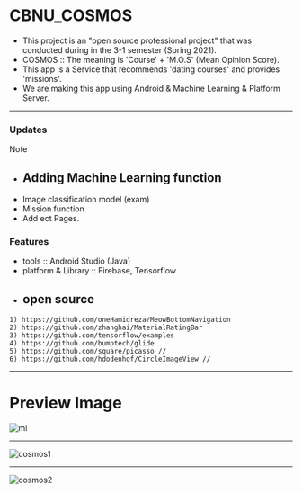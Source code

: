 # CBNU_COSMOS
- This project is an "open source professional project" that was conducted during in the 3-1 semester (Spring 2021).
- COSMOS :: The meaning is 'Course' + 'M.O.S' (Mean Opinion Score).
- This app is a Service that recommends 'dating courses' and provides 'missions'.
- We are making this app using Android & Machine Learning & Platform Server.
---
### Updates
Note
* ## Adding Machine Learning function

- Image classification model (exam)
- Mission function
- Add ect Pages.

### Features
- tools :: Android Studio (Java)
- platform & Library :: Firebase, Tensorflow
- ## open source
```
1) https://github.com/oneHamidreza/MeowBottomNavigation
2) https://github.com/zhanghai/MaterialRatingBar
3) https://github.com/tensorflow/examples
4) https://github.com/bumptech/glide
5) https://github.com/square/picasso //
6) https://github.com/hdodenhof/CircleImageView //
```
---
# Preview Image

![ml](https://user-images.githubusercontent.com/63622578/120056693-ec6b5e00-c078-11eb-8bd4-3b24f902b03c.png)

---

![cosmos1](https://user-images.githubusercontent.com/63622578/117752922-99a93e00-b252-11eb-85d8-cd6af85f065f.png)

---

![cosmos2](https://user-images.githubusercontent.com/63622578/117752927-9c0b9800-b252-11eb-8131-ba49b0138928.png)